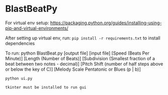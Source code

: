 # BlastBeatPy

For virtual env setup:
https://packaging.python.org/guides/installing-using-pip-and-virtual-environments/

After setting up virtual env, run: `pip install -r requirements.txt` to install dependencies

To run:
    python BlastBeat.py [output file] [input file] [Speed (Beats Per Minute)] [Length (Number of Beats)] [Subdivision (Smallest fraction of a beat between two notes - decimal)] [Pitch Shift (number of half steps above or below the key of C)] [Melody Scale Pentatonic or Blues (p | b)]

    python ui.py

    tkinter must be installed to run gui
